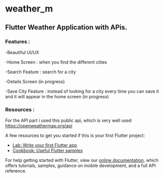 # weather_m

## Flutter Weather Application with APis.

### Features : 

-Beautiful UI/UX

-Home Screen : when you find the different cities

-Search Feature : search for a city 

-Details Screen (in progress)

-Save City Feature : instead of looking for a city every time you can save it and it will appear in the home screen (in progress)

### Resources : 

For the API part i used this public api, which is very well used https://openweathermap.org/api 


A few resources to get you started if this is your first Flutter project:

- [Lab: Write your first Flutter app](https://flutter.dev/docs/get-started/codelab)
- [Cookbook: Useful Flutter samples](https://flutter.dev/docs/cookbook)

For help getting started with Flutter, view our
[online documentation](https://flutter.dev/docs), which offers tutorials,
samples, guidance on mobile development, and a full API reference.
